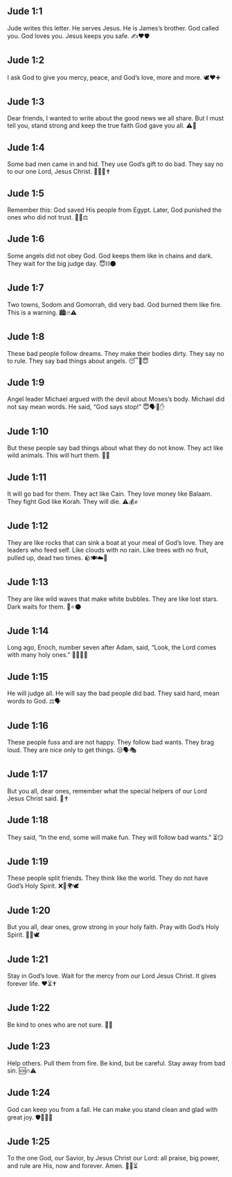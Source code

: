 ## Jude 1:1
Jude writes this letter. He serves Jesus. He is James’s brother. God called you. God loves you. Jesus keeps you safe. ✍️❤️🛡️
## Jude 1:2
I ask God to give you mercy, peace, and God’s love, more and more. 🕊️❤️➕
## Jude 1:3
Dear friends, I wanted to write about the good news we all share. But I must tell you, stand strong and keep the true faith God gave you all. ⚠️💪
## Jude 1:4
Some bad men came in and hid. They use God’s gift to do bad. They say no to our one Lord, Jesus Christ. 🕵️‍♂️🚫✝️
## Jude 1:5
Remember this: God saved His people from Egypt. Later, God punished the ones who did not trust. 🧱🌊⚖️
## Jude 1:6
Some angels did not obey God. God keeps them like in chains and dark. They wait for the big judge day. 😇⛓️🌑
## Jude 1:7
Two towns, Sodom and Gomorrah, did very bad. God burned them like fire. This is a warning. 🏙️🔥⚠️
## Jude 1:8
These bad people follow dreams. They make their bodies dirty. They say no to rule. They say bad things about angels. 😴🚫😇
## Jude 1:9
Angel leader Michael argued with the devil about Moses’s body. Michael did not say mean words. He said, “God says stop!” 😇🗣️👿✋
## Jude 1:10
But these people say bad things about what they do not know. They act like wild animals. This will hurt them. 🐾😠
## Jude 1:11
It will go bad for them. They act like Cain. They love money like Balaam. They fight God like Korah. They will die. ⚠️💰✊
## Jude 1:12
They are like rocks that can sink a boat at your meal of God’s love. They are leaders who feed self. Like clouds with no rain. Like trees with no fruit, pulled up, dead two times. 🪨🍽️☁️🌳
## Jude 1:13
They are like wild waves that make white bubbles. They are like lost stars. Dark waits for them. 🌊⭐️🌑
## Jude 1:14
Long ago, Enoch, number seven after Adam, said, “Look, the Lord comes with many holy ones.” 📜👀👑😇
## Jude 1:15
He will judge all. He will say the bad people did bad. They said hard, mean words to God. ⚖️🗣️
## Jude 1:16
These people fuss and are not happy. They follow bad wants. They brag loud. They are nice only to get things. 😒🗣️🎭
## Jude 1:17
But you all, dear ones, remember what the special helpers of our Lord Jesus Christ said. 🧠✝️
## Jude 1:18
They said, “In the end, some will make fun. They will follow bad wants.” ⏳😏
## Jude 1:19
These people split friends. They think like the world. They do not have God’s Holy Spirit. ❌🤝🌍🕊️
## Jude 1:20
But you all, dear ones, grow strong in your holy faith. Pray with God’s Holy Spirit. 💪🙏🕊️
## Jude 1:21
Stay in God’s love. Wait for the mercy from our Lord Jesus Christ. It gives forever life. ❤️⏳✝️
## Jude 1:22
Be kind to ones who are not sure. 🤝🙂
## Jude 1:23
Help others. Pull them from fire. Be kind, but be careful. Stay away from bad sin. 🆘🔥⚠️
## Jude 1:24
God can keep you from a fall. He can make you stand clean and glad with great joy. 🛡️🚶‍♂️😊
## Jude 1:25
To the one God, our Savior, by Jesus Christ our Lord: all praise, big power, and rule are His, now and forever. Amen. 🙌👑⏳
